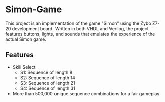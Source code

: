 # Simon-Game

This project is an implementation of the game "Simon" using the Zybo Z7-20 development board. Written in both VHDL and Verilog, the project features buttons, lights, and sounds that emulates the experience of the actual Simon game.


## Features
* Skill Select  
  - S1: Sequence of length 8   
  - S2: Sequence of length 14  
  - S3: Sequence of length 21  
  - S4: Sequence of length 31  
* More than 500,000 unique sequence combinations for a fair gameplay